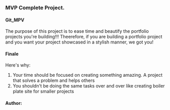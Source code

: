 ### MVP Complete Project.

#### Git_MPV

The purpose of this project is to ease time and beautify the portfolio projects you're building!!!
Theerefore, if you are building a portfolio project and you want your project showcased in a stylish manner, we got you!

#### Finale
Here's why:

1. Your time should be focused on creating something amazing. A project that solves a problem and helps others
2. You shouldn't be doing the same tasks over and over like creating boiler plate site for smaller projects

#### Author:
<Gideon Kiplagat>
<https://github.com/gideonkiplagat>